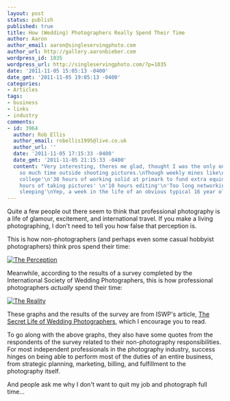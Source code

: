 ```yaml
---
layout: post
status: publish
published: true
title: How (Wedding) Photographers Really Spend Their Time
author: Aaron
author_email: aaron@singleservingphoto.com
author_url: http://gallery.aaronbieber.com
wordpress_id: 1035
wordpress_url: http://singleservingphoto.com/?p=1035
date: '2011-11-05 15:05:13 -0400'
date_gmt: '2011-11-05 19:05:13 -0400'
categories:
- Articles
tags:
- business
- links
- industry
comments:
- id: 3964
  author: Rob Ellis
  author_email: robellis1995@live.co.uk
  author_url: ''
  date: '2011-11-05 17:15:33 -0400'
  date_gmt: '2011-11-05 21:15:33 -0400'
  content: "Very interesting, theres me glad, thought I was the only one spending
    so much time outside shooting pictures.\nThough weekly mines like\n'30 hours of
    college'\n'30 hours of working solid at primark to fund extra equimpent' \n'10
    hours of taking pictures' \n'10 hours editing'\n'Too long networking' \n'Not enough
    sleeping'\nYep, a week in the life of an obvious typical 16 year old :L"
---
```

Quite a few people out there seem to think that professional photography
is a life of glamour, excitement, and international travel. If you make
a living photographing, I don't need to tell you how false that
perception is.

This is how non-photographers (and perhaps even some casual hobbyist
photographers) think pros spend their time:

[![](http://singleservingphoto.com/wp-content/uploads/2011/11/20091205-perception1-590x483.jpg "The Perception")](/articles/2011/11/05/how-wedding-photographers-really-spend-their-time/20091205-perception1/)

Meanwhile, according to the results of a survey completed by the
International Society of Wedding Photographers, this is how professional
photographers _actually_ spend their time:

[![](http://singleservingphoto.com/wp-content/uploads/2011/11/20091205-reality1-590x444.jpg "The Reality")](/articles/2011/11/05/how-wedding-photographers-really-spend-their-time/20091205-reality1/)

These graphs and the results of the survey are from ISWP's article, [The
Secret Life of Wedding
Photographers](http://www.ispwp.com/the-secret-life-of-wedding-photographers.html),
which I encourage you to read.

To go along with the above graphs, they also have some quotes from the
respondents of the survey related to their non-photography
responsibilities. For most independent professionals in the photography
industry, success hinges on being able to perform most of the duties of
an entire business, from strategic planning, marketing, billing, and
fulfillment to the photography itself.

And people ask me why I don't want to quit my job and photograph full
time...
